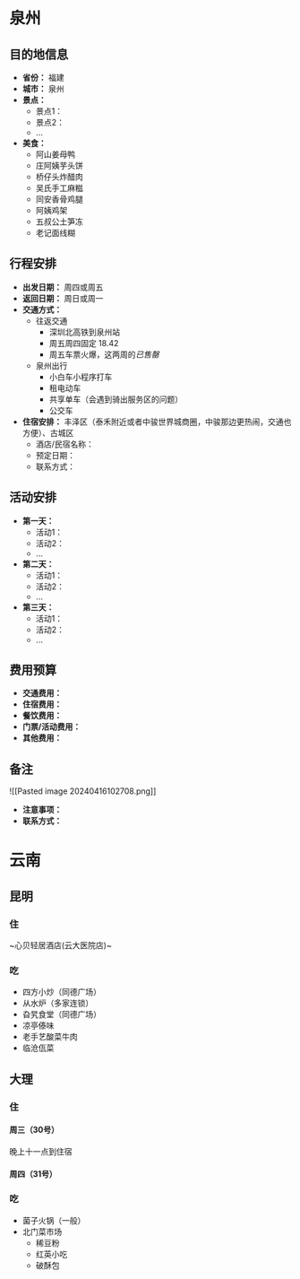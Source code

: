 # 泉州

## 目的地信息

- **省份：** 福建
- **城市：** 泉州
- **景点：**
  - 景点1：
  - 景点2：
  - ...
- **美食：**
  - 阿山姜母鸭
  - 庄阿姨芋头饼
  - 桥仔头炸醋肉
  - 吴氏手工麻糍
  - 同安香骨鸡腿
  - 阿姨鸡架
  - 五叔公土笋冻
  - 老记面线糊

## 行程安排

- **出发日期：** 周四或周五
- **返回日期：** 周日或周一
- **交通方式：** 
  - 往返交通
    - 深圳北高铁到泉州站
    - 周五周四固定 18.42
    - 周五车票火爆，这两周的*已售罄*
  - 泉州出行
    - 小白车小程序打车
    - 租电动车
    - 共享单车（会遇到骑出服务区的问题）
    - 公交车
- **住宿安排：** 丰泽区（泰禾附近或者中骏世界城商圈，中骏那边更热闹，交通也方便）、古城区
  - 酒店/民宿名称：
  - 预定日期：
  - 联系方式：

## 活动安排

- **第一天：**
  - 活动1：
  - 活动2：
  - ...
- **第二天：**
  - 活动1：
  - 活动2：
  - ...
- **第三天：**
  - 活动1：
  - 活动2：
  - ...


## 费用预算

- **交通费用：**
- **住宿费用：**
- **餐饮费用：**
- **门票/活动费用：**
- **其他费用：**

## 备注
![[Pasted image 20240416102708.png]]
- **注意事项：**
- **联系方式：**

# 云南
## 昆明
### 住
~心贝轻居酒店(云大医院店)~
### 吃
- 四方小炒（同德广场）
- 从水炉（多家连锁）
- 旮旯食堂（同德广场）
- 凉亭傣味
- 老手艺酸菜牛肉
- 临沧佤菜
## 大理
### 住
#### 周三（30号）
晚上十一点到住宿
#### 周四（31号）
### 吃
- 菌子火锅（一般）
- 北门菜市场
    - 稀豆粉
    - 红英小吃
    - 破酥包